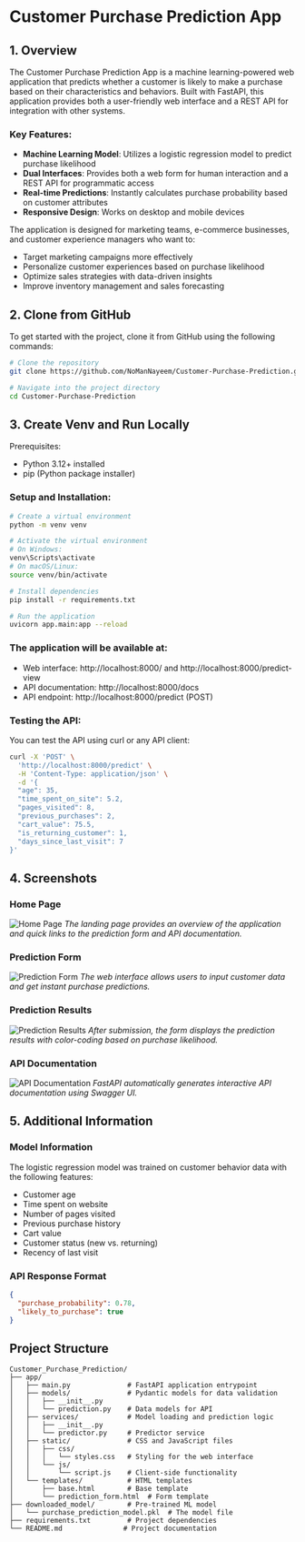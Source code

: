 # Customer Purchase Prediction App

## 1. Overview

The Customer Purchase Prediction App is a machine learning-powered web application that predicts whether a customer is likely to make a purchase based on their characteristics and behaviors. Built with FastAPI, this application provides both a user-friendly web interface and a REST API for integration with other systems.

### Key Features:

- **Machine Learning Model**: Utilizes a logistic regression model to predict purchase likelihood
- **Dual Interfaces**: Provides both a web form for human interaction and a REST API for programmatic access
- **Real-time Predictions**: Instantly calculates purchase probability based on customer attributes
- **Responsive Design**: Works on desktop and mobile devices

The application is designed for marketing teams, e-commerce businesses, and customer experience managers who want to:
- Target marketing campaigns more effectively
- Personalize customer experiences based on purchase likelihood
- Optimize sales strategies with data-driven insights
- Improve inventory management and sales forecasting

## 2. Clone from GitHub

To get started with the project, clone it from GitHub using the following commands:

```bash
# Clone the repository
git clone https://github.com/NoManNayeem/Customer-Purchase-Prediction.git

# Navigate into the project directory
cd Customer-Purchase-Prediction
```

## 3. Create Venv and Run Locally
Prerequisites:
- Python 3.12+ installed
- pip (Python package installer)

### Setup and Installation:
```bash
# Create a virtual environment
python -m venv venv

# Activate the virtual environment
# On Windows:
venv\Scripts\activate
# On macOS/Linux:
source venv/bin/activate

# Install dependencies
pip install -r requirements.txt

# Run the application
uvicorn app.main:app --reload
```

### The application will be available at:
- Web interface: http://localhost:8000/ and http://localhost:8000/predict-view
- API documentation: http://localhost:8000/docs
- API endpoint: http://localhost:8000/predict (POST)

### Testing the API:
You can test the API using curl or any API client:
```bash
curl -X 'POST' \
  'http://localhost:8000/predict' \
  -H 'Content-Type: application/json' \
  -d '{
  "age": 35,
  "time_spent_on_site": 5.2,
  "pages_visited": 8,
  "previous_purchases": 2,
  "cart_value": 75.5,
  "is_returning_customer": 1,
  "days_since_last_visit": 7
}'
```
## 4. Screenshots

### Home Page
![Home Page](screenshots/home_page.png)
*The landing page provides an overview of the application and quick links to the prediction form and API documentation.*

### Prediction Form
![Prediction Form](screenshots/prediction_form.png)
*The web interface allows users to input customer data and get instant purchase predictions.*

### Prediction Results
![Prediction Results](screenshots/prediction_results.png)
*After submission, the form displays the prediction results with color-coding based on purchase likelihood.*

### API Documentation
![API Documentation](screenshots/api_docs.png)
*FastAPI automatically generates interactive API documentation using Swagger UI.*

## 5. Additional Information

### Model Information
The logistic regression model was trained on customer behavior data with the following features:
- Customer age
- Time spent on website
- Number of pages visited
- Previous purchase history
- Cart value
- Customer status (new vs. returning)
- Recency of last visit

### API Response Format

```json
{
  "purchase_probability": 0.78,
  "likely_to_purchase": true
}
```

## Project Structure
```
Customer_Purchase_Prediction/
├── app/
│   ├── main.py              # FastAPI application entrypoint
│   ├── models/              # Pydantic models for data validation
│   │   ├── __init__.py
│   │   └── prediction.py    # Data models for API
│   ├── services/            # Model loading and prediction logic
│   │   ├── __init__.py
│   │   └── predictor.py     # Predictor service
│   ├── static/              # CSS and JavaScript files
│   │   ├── css/
│   │   │   └── styles.css   # Styling for the web interface
│   │   └── js/
│   │       └── script.js    # Client-side functionality
│   └── templates/           # HTML templates
│       ├── base.html        # Base template
│       └── prediction_form.html  # Form template
├── downloaded_model/        # Pre-trained ML model
│   └── purchase_prediction_model.pkl  # The model file
├── requirements.txt         # Project dependencies
└── README.md               # Project documentation
```

